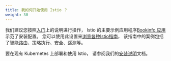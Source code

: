 ```yaml
---
title: 我如何开始使用 Istio ？
weight: 30
---
```


我们建议您按照[入门](/zh/docs/setup/getting-started/)上的说明进行操作，
Istio 的主要示例应用程序[Bookinfo 应用](/zh/docs/examples/bookinfo/)示范了安装配置。
您可以使用此设置来[浏览各种Istio指南](/zh/docs/setup/getting-started/#next-steps)，
该指南中的案例包括了智能路由、策略执行、安全、遥测等。

要在现有 Kubernetes 上部署和使用 Istio，
请参阅我们的[安装说明](/zh/docs/ops/deployment/deployment-models/)文档。
